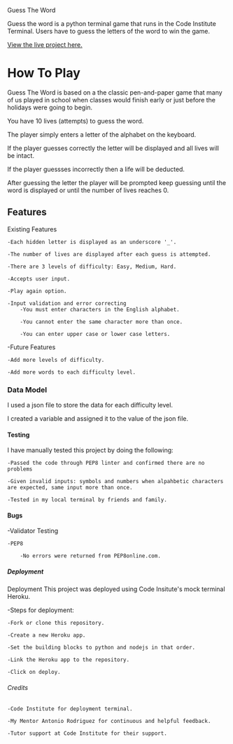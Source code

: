 Guess The Word

Guess the word is a python terminal game that runs in the Code Institute Terminal.
Users have to guess the letters of the word to win the game.

[View the live project here.](https://guess-theword.herokuapp.com/)
# How To Play

Guess The Word is based on a the classic pen-and-paper game that many of us played in school when classes would finish early or just before the holidays were going to begin.

You have 10 lives (attempts) to guess the word.

The player simply enters a letter of the alphabet on the keyboard.

If the player guesses correctly the letter will be displayed and all lives will be intact.

If the player guessses incorrectly then a life will be deducted.

After guessing the letter the player will be prompted keep guessing until the word is displayed or until the number of lives reaches 0.

## Features

Existing Features

    -Each hidden letter is displayed as an underscore '_'.

    -The number of lives are displayed after each guess is attempted.

    -There are 3 levels of difficulty: Easy, Medium, Hard.

    -Accepts user input.

    -Play again option.

    -Input validation and error correcting
        -You must enter characters in the English alphabet.

        -You cannot enter the same character more than once.

        -You can enter upper case or lower case letters.

-Future Features

    -Add more levels of difficulty.

    -Add more words to each difficulty level.


### Data Model

I used a json file to store the data for each difficulty level.

I created a variable and assigned it to the value of the json file.

#### Testing

I have manually tested this project by doing the following:

    -Passed the code through PEP8 linter and confirmed there are no problems
    
    -Given invalid inputs: symbols and numbers when alpahbetic characters are expected, same input more than once.

    -Tested in my local terminal by friends and family.

#### Bugs

-Validator Testing

    -PEP8
        
        -No errors were returned from PEP8online.com.


##### Deployment


Deployment
This project was deployed using Code Insitute's mock terminal Heroku.

-Steps for deployment:

    -Fork or clone this repository.

    -Create a new Heroku app.

    -Set the building blocks to python and nodejs in that order.

    -Link the Heroku app to the repository.

    -Click on deploy.

        

###### Credits

    -Code Institute for deployment terminal.

    -My Mentor Antonio Rodriguez for continuous and helpful feedback.

    -Tutor support at Code Institute for their support.



